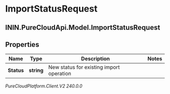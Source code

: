 # ImportStatusRequest

## ININ.PureCloudApi.Model.ImportStatusRequest

## Properties

|Name | Type | Description | Notes|
|------------ | ------------- | ------------- | -------------|
| **Status** | **string** | New status for existing import operation | |



_PureCloudPlatform.Client.V2 240.0.0_
